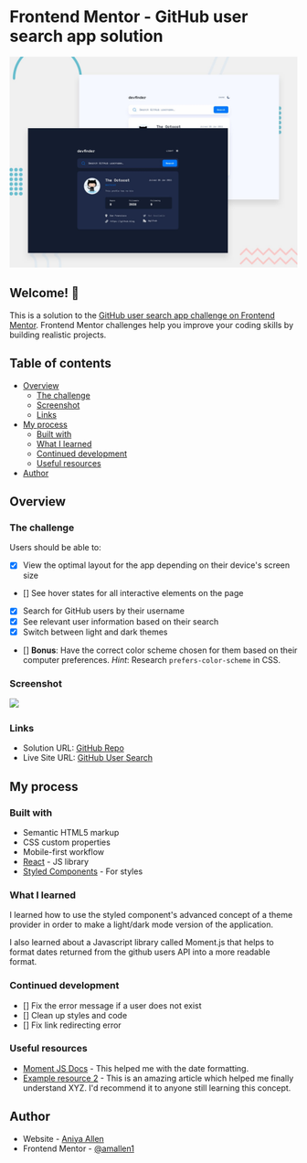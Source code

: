 # Frontend Mentor - GitHub user search app solution

![Design preview for the GitHub user search app  challenge](./preview.jpg)

## Welcome! 👋

This is a solution to the [GitHub user search app challenge on Frontend Mentor](https://www.frontendmentor.io/challenges/github-user-search-app-Q09YOgaH6). Frontend Mentor challenges help you improve your coding skills by building realistic projects.

## Table of contents

- [Overview](#overview)
  - [The challenge](#the-challenge)
  - [Screenshot](#screenshot)
  - [Links](#links)
- [My process](#my-process)
  - [Built with](#built-with)
  - [What I learned](#what-i-learned)
  - [Continued development](#continued-development)
  - [Useful resources](#useful-resources)
- [Author](#author)

## Overview

### The challenge

Users should be able to:

- [x] View the optimal layout for the app depending on their device's screen size
- [] See hover states for all interactive elements on the page
- [x] Search for GitHub users by their username
- [x] See relevant user information based on their search
- [x] Switch between light and dark themes
- [] **Bonus**: Have the correct color scheme chosen for them based on their computer preferences. _Hint_: Research `prefers-color-scheme` in CSS.

### Screenshot

![](./screenshot.jpg)

### Links

- Solution URL: [GitHub Repo](https://github.com/amallen1/github-user-search)
- Live Site URL: [GitHub User Search](https://loving-shannon-b4bf8c.netlify.app/)

## My process

### Built with

- Semantic HTML5 markup
- CSS custom properties
- Mobile-first workflow
- [React](https://reactjs.org/) - JS library
- [Styled Components](https://styled-components.com/) - For styles

### What I learned

I learned how to use the styled component's advanced concept of a theme provider in order to make a light/dark mode version of the application.

I also learned about a Javascript library called Moment.js that helps to format dates returned from the github users API into a more readable format.

### Continued development

- [] Fix the error message if a user does not exist
- [] Clean up styles and code
- [] Fix link redirecting error

### Useful resources

- [Moment JS Docs](https://momentjs.com/docs/) - This helped me with the date formatting.
- [Example resource 2](https://www.example.com) - This is an amazing article which helped me finally understand XYZ. I'd recommend it to anyone still learning this concept.

## Author

- Website - [Aniya Allen](https://www.aniyaallen.com)
- Frontend Mentor - [@amallen1](https://www.frontendmentor.io/profile/amallen1)
